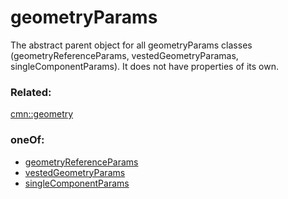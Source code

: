 # geometryParams

The abstract parent object for all geometryParams classes (geometryReferenceParams, vestedGeometryParamas, singleComponentParams). It does not have properties of its own.

### Related:

[cmn::geometry](geometry.cmn.md)
### oneOf:

- [geometryReferenceParams](geometryReferenceParams.cmn.md)
- [vestedGeometryParams](vestedGeometryParams.cmn.md)
- [singleComponentParams](singleComponentParams.cmn.md)


